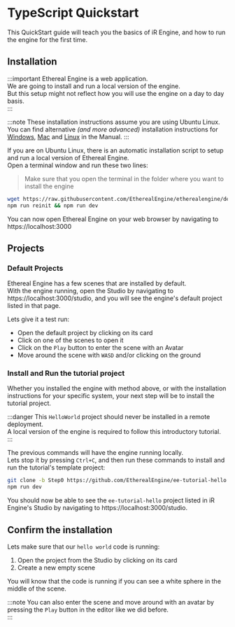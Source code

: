 <!-- import UbuntuInstall from '../../../_partials/installUbuntu.md' -->
<!-- import DefaultProjects from '../../../_partials/defaultProjects.md' -->

# TypeScript Quickstart
This QuickStart guide will teach you the basics of iR Engine, and how to run the engine for the first time.  

## Installation
<!-- Start of partial: UbuntuInstall -->
:::important
Ethereal Engine is a web application.  
We are going to install and run a local version of the engine.  
But this setup might not reflect how you will use the engine on a day to day basis.  
:::

:::note
These installation instructions assume you are using Ubuntu Linux.  
You can find alternative _(and more advanced)_ installation instructions for [Windows](/manual/install/windowsWSL), [Mac](/manual/install/macOSX) and [Linux](/manual/install/linux) in the Manual.
:::

If you are on Ubuntu Linux, there is an automatic installation script to setup and run a local version of Ethereal Engine.  
Open a terminal window and run these two lines:  
> Make sure that you open the terminal in the folder where you want to install the engine
```bash
wget https://raw.githubusercontent.com/EtherealEngine/etherealengine/dev/scripts/ubuntu-install.sh && bash -i ./ubuntu-install.sh
npm run reinit && npm run dev
```
You can now open Ethereal Engine on your web browser by navigating to https://localhost:3000

<!-- End of partial: UbuntuInstall -->

## Projects
### Default Projects
<!-- Start of partial: DefaultProjects -->
Ethereal Engine has a few scenes that are installed by default.  
With the engine running, open the Studio by navigating to https://localhost:3000/studio, and you will see the engine's default project listed in that page.  

Lets give it a test run:
- Open the default project by clicking on its card
- Click on one of the scenes to open it
- Click on the `Play` button to enter the scene with an Avatar
- Move around the scene with `WASD` and/or clicking on the ground

<!-- End of partial: DefaultProjects -->

### Install and Run the tutorial project
Whether you installed the engine with method above, or with the installation instructions for your specific system, your next step will be to install the tutorial project.

:::danger
This `HelloWorld` project should never be installed in a remote deployment.  
A local version of the engine is required to follow this introductory tutorial.  
:::

The previous commands will have the engine running locally.  
Lets stop it by pressing `Ctrl+C`, and then run these commands to install and run the tutorial's template project:
```bash
git clone -b Step0 https://github.com/EtherealEngine/ee-tutorial-hello packages/projects/projects/ee-tutorial-hello
npm run dev
```

You should now be able to see the `ee-tutorial-hello` project listed in iR Engine's Studio by navigating to https://localhost:3000/studio.

## Confirm the installation
Lets make sure that our `hello world` code is running:
1. Open the project from the Studio by clicking on its card
2. Create a new empty scene

You will know that the code is running if you can see a white sphere in the middle of the scene.  

:::note
You can also enter the scene and move around with an avatar by pressing the `Play` button in the editor like we did before.  
:::
